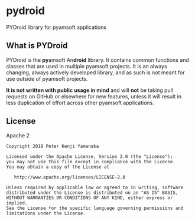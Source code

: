 # pydroid
PYDroid library for pyamsoft applications

## What is PYDroid

PYDroid is the **py**amsoft An**droid** library. It contains common
functions and classes that are used in multiple pyamsoft projects.
It is an always changing, always actively developed library, and as
such is not meant for use outside of pyamsoft projects.

**It is not written with public usage in mind** and will **not** be taking pull
requests on GitHub or elsewhere for new features, unless it will result
in less duplication of effort across other pyamsoft applications.

## License

Apache 2

```
Copyright 2018 Peter Kenji Yamanaka

Licensed under the Apache License, Version 2.0 (the "License");
you may not use this file except in compliance with the License.
You may obtain a copy of the License at

   http://www.apache.org/licenses/LICENSE-2.0

Unless required by applicable law or agreed to in writing, software
distributed under the License is distributed on an "AS IS" BASIS,
WITHOUT WARRANTIES OR CONDITIONS OF ANY KIND, either express or implied.
See the License for the specific language governing permissions and
limitations under the License.
```

